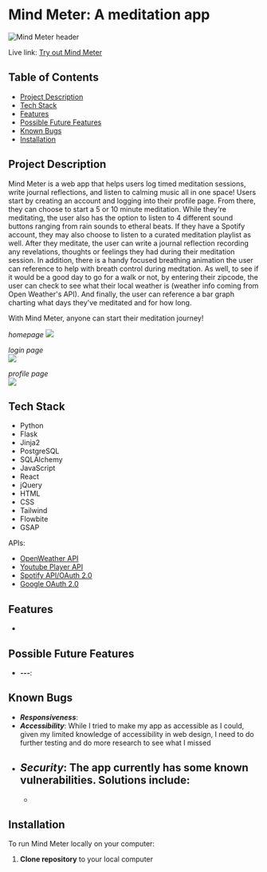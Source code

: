 # Mind Meter: A meditation app
![Mind Meter header](https://i.imgur.com/bQf1Iaw.png)

Live link: [Try out Mind Meter](100.26.194.141)  

## Table of Contents
- [Project Description](https://github.com/ismarjiw/Mind-Meter#project-description)
- [Tech Stack](https://github.com/ismarjiw/Mind-Meter#tech-stack)
- [Features](https://github.com/ismarjiw/Mind-Meter#features)
- [Possible Future Features](https://github.com/ismarjiw/Mind-Meter#possible-future-features)
- [Known Bugs](https://github.com/ismarjiw/Mind-Meter#known-bugs)
- [Installation](https://github.com/ismarjiw/Mind-Meter#installation)


## Project Description
Mind Meter is a web app that helps users log timed meditation sessions, write journal reflections, and listen to calming music all in one space! Users start by creating an account and logging into their profile page. From there, they can choose to start a 5 or 10 minute meditation. While they're meditating, the user also has the option to listen to 4 different sound buttons ranging from rain sounds to etheral beats. If they have a Spotify account, they may also choose to listen to a curated meditation playlist as well. After they meditate, the user can write a journal reflection recording any revelations, thoughts or feelings they had during their meditation session. In addition, there is a handy focused breathing animation the user can reference to help with breath control during medtation. As well, to see if it would be a good day to go for a walk or not, by entering their zipcode, the user can check to see what their local weather is (weather info coming from Open Weather's API). And finally, the user can reference a bar graph charting what days they've meditated and for how long.

With Mind Meter, anyone can start their meditation journey!

*homepage*
<img src="https://media0.giphy.com/media/3PL3YXsdGLH3BakNsO/giphy.gif?cid=790b7611492fda7080098c644be66c6434f35c5a9d163c79&rid=giphy.gif&ct=g">

*login page*  
<img src="https://media4.giphy.com/media/zemz4fbHCsPYt90nYJ/giphy.gif?cid=790b7611070aadc16075ad1c84996680621fcb6306b0e60a&rid=giphy.gif&ct=g">

*profile page*  
<img src="https://media4.giphy.com/media/GsyWuQAL3AUnrYqecs/giphy.gif?cid=790b76118e8f1ce67aabeeddea491f612d99f5c94344e72f&rid=giphy.gif&ct=g">

## Tech Stack
- Python
- Flask
- Jinja2
- PostgreSQL
- SQLAlchemy
- JavaScript
- React
- jQuery
- HTML
- CSS
- Tailwind
- Flowbite
- GSAP

APIs:
- [OpenWeather API](https://openweathermap.org/api)
- [Youtube Player API](https://developers.google.com/youtube/iframe_api_reference)
- [Spotify API/OAuth 2.0](https://developer.spotify.com/documentation/web-api/)
- [Google OAuth 2.0](https://developers.google.com/identity/protocols/oauth2)


## Features
- 


## Possible Future Features
- ***---***:


## Known Bugs
- ***Responsiveness***: 
- ***Accessibility***: While I tried to make my app as accessible as I could, given my limited knowledge of accessibility in web design, I need to do further testing and do more research to see what I missed
- ***Security***: The app currently has some known vulnerabilities. Solutions include:
  - 
  - 


## Installation
To run Mind Meter locally on your computer:
1. **Clone repository** to your local computer
